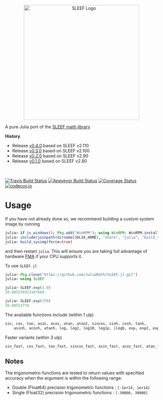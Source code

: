 <div align="center"> <img
src="https://rawgit.com/musm/SLEEF.jl/master/doc/src/assets/logo.svg"
alt="SLEEF Logo" width="380"></img> </div>


A pure Julia port of the [SLEEF math library](https://github.com/shibatch/SLEEF)

**History**
- Release [v0.4.0](https://github.com/musm/SLEEF.jl/releases/tag/v0.4.0) based on SLEEF v2.110
- Release [v0.3.0](https://github.com/musm/SLEEF.jl/releases/tag/v0.3.0) based on SLEEF v2.100
- Release [v0.2.0](https://github.com/musm/SLEEF.jl/releases/tag/v0.2.0) based on SLEEF v2.90
- Release [v0.1.0](https://github.com/musm/SLEEF.jl/releases/tag/v0.1.0) based on SLEEF v2.80

<br><br>
[![Travis Build Status](https://travis-ci.org/musm/SLEEF.jl.svg?branch=master)](https://travis-ci.org/musm/SLEEF.jl)
[![Appveyor Build Status](https://ci.appveyor.com/api/projects/status/j7lpafn4uf1trlfi/branch/master?svg=true)](https://ci.appveyor.com/project/musm/SLEEF-jl/branch/master)
[![Coverage Status](https://coveralls.io/repos/github/musm/SLEEF.jl/badge.svg?branch=master)](https://coveralls.io/github/musm/SLEEF.jl?branch=master)
[![codecov.io](http://codecov.io/github/musm/SLEEF.jl/coverage.svg?branch=master)](http://codecov.io/github/musm/SLEEF.jl?branch=master)

# Usage

If you have not already done so, we recommend building a custom system image by running
```julia
julia> if is_windows(); Pkg.add("WinRPM"); using WinRPM; WinRPM.install("gcc"); end
julia> include(joinpath(dirname(JULIA_HOME), "share", "julia", "build_sysimg.jl"))
julia> build_sysimg(force=true)
```
and then restart `julia`. This will ensure you are taking full advantage of hardware [FMA](https://en.wikipedia.org/wiki/FMA_instruction_set)  if your CPU supports it.


To use  `SLEEF.jl`
```julia
julia> Pkg.clone("https://github.com/JuliaMath/SLEEF.jl.git")
julia> using SLEEF

julia> SLEEF.exp(3.0)
20.085536923187668

julia> SLEEF.exp(3f0)
20.085537f0
```

The available functions include (within 1 ulp)
```julia
sin, cos, tan, asin, acos, atan, atan2, sincos, sinh, cosh, tanh,
    asinh, acosh, atanh, log, log2, log10, log1p, ilogb, exp, exp2, exp10, expm1, ldexp, cbrt, pow
 ```

Faster variants (within 3 ulp)
 ```julia
sin_fast, cos_fast, tan_fast, sincos_fast, asin_fast, acos_fast, atan_fast, atan2_fast, log_fast, cbrt_fast
```

## Notes

The trigonometric functions are tested to return values with specified
accuracy when the argument is within the following range:

- Double (Float64) precision trigonometric functions : `[-1e+14, 1e+14]`
- Single (Float32) precision trigonometric functions : `[-39000, 39000]`
